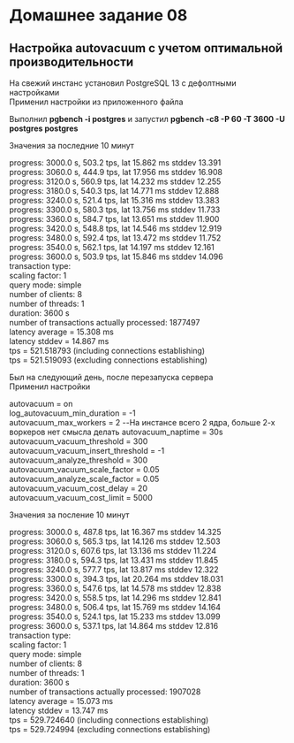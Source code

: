 # Домашнее задание 08  
## Настройка autovacuum с учетом оптимальной производительности  

На свежий инстанс установил PostgreSQL 13 с дефолтными настройками  
Применил настройки из приложенного файла  

Выполнил **pgbench -i postgres** и запустил **pgbench -c8 -P 60 -T 3600 -U postgres postgres**  

Значения за последние 10 минут  

progress: 3000.0 s, 503.2 tps, lat 15.862 ms stddev 13.391  
progress: 3060.0 s, 444.9 tps, lat 17.956 ms stddev 16.908  
progress: 3120.0 s, 560.9 tps, lat 14.232 ms stddev 12.255  
progress: 3180.0 s, 540.3 tps, lat 14.771 ms stddev 12.888  
progress: 3240.0 s, 521.4 tps, lat 15.316 ms stddev 13.383  
progress: 3300.0 s, 580.3 tps, lat 13.756 ms stddev 11.733  
progress: 3360.0 s, 584.7 tps, lat 13.651 ms stddev 11.900  
progress: 3420.0 s, 548.8 tps, lat 14.546 ms stddev 12.919  
progress: 3480.0 s, 592.4 tps, lat 13.472 ms stddev 11.752  
progress: 3540.0 s, 562.1 tps, lat 14.197 ms stddev 12.161  
progress: 3600.0 s, 503.9 tps, lat 15.846 ms stddev 14.096  
transaction type:  
scaling factor: 1  
query mode: simple  
number of clients: 8  
number of threads: 1  
duration: 3600 s  
number of transactions actually processed: 1877497  
latency average = 15.308 ms  
latency stddev = 14.867 ms  
tps = 521.518793 (including connections establishing)  
tps = 521.519093 (excluding connections establishing)  

Был на следующий день, после перезапуска сервера  
Применил настройки  

autovacuum = on  
log_autovacuum_min_duration = -1  
autovacuum_max_workers = 2  --На инстансе всего 2 ядра, больше 2-х воркеров нет смысла делать
autovacuum_naptime = 30s  
autovacuum_vacuum_threshold = 300  
autovacuum_vacuum_insert_threshold = -1  
autovacuum_analyze_threshold = 300  
autovacuum_vacuum_scale_factor = 0.05  
autovacuum_analyze_scale_factor = 0.05  
autovacuum_vacuum_cost_delay = 20  
autovacuum_vacuum_cost_limit = 5000  

Значения за посление 10 минут  

progress: 3000.0 s, 487.8 tps, lat 16.367 ms stddev 14.325  
progress: 3060.0 s, 565.3 tps, lat 14.126 ms stddev 12.503  
progress: 3120.0 s, 607.6 tps, lat 13.136 ms stddev 11.224  
progress: 3180.0 s, 594.3 tps, lat 13.431 ms stddev 11.845  
progress: 3240.0 s, 577.7 tps, lat 13.817 ms stddev 12.322  
progress: 3300.0 s, 394.3 tps, lat 20.264 ms stddev 18.031  
progress: 3360.0 s, 547.6 tps, lat 14.578 ms stddev 12.838  
progress: 3420.0 s, 558.5 tps, lat 14.296 ms stddev 12.841  
progress: 3480.0 s, 506.4 tps, lat 15.769 ms stddev 14.164  
progress: 3540.0 s, 524.1 tps, lat 15.233 ms stddev 13.099  
progress: 3600.0 s, 537.1 tps, lat 14.864 ms stddev 12.816  
transaction type:  
scaling factor: 1  
query mode: simple  
number of clients: 8  
number of threads: 1  
duration: 3600 s  
number of transactions actually processed: 1907028  
latency average = 15.073 ms  
latency stddev = 13.747 ms  
tps = 529.724640 (including connections establishing)  
tps = 529.724994 (excluding connections establishing)  

